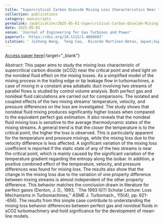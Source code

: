 ```yaml
---
title: "Supercritical Carbon Dioxide Mixing Loss Characteristics Near the Critical Point"
collection: publications
category: manuscripts
permalink: /publication/2025-05-01-Supercritical-Carbon-Dioxide-Mixing-Loss-Characteristics-Near-the-Critical-Point
date: 2025-05-01
venue: 'Journal of Engineering for Gas Turbines and Power'
paperurl: 'https://doi.org/10.1115/1.4066603'
citation: ' Jinhong Wang,  Teng Cao,  Ricardo Martinez-Botas, &quot;Supercritical Carbon Dioxide Mixing Loss Characteristics Near the Critical Point.&quot; Journal of Engineering for Gas Turbines and Power, 2025.'
---
```

[Access paper here](https://doi.org/10.1115/1.4066603){:target="_blank"}

Abstract:
This paper aims to study the mixing loss characteristic of supercritical carbon dioxide (sCO2) near the critical point and shed light on the nonideal fluid effect on the mixing losses. As a simplified model of the mixing process in the trailing edge or tip leakage flow in turbomachines, a case of mixing in a constant area adiabatic duct involving two streams of parallel flows is studied by control volume analysis. Both perfect gas and nonideal fluid calculations are carried out for comparisons. The isolated and coupled effects of the two mixing streams' temperature, velocity, and pressure differences on the loss are investigated. The study shows that nonideal fluid mixing produces significantly higher losses when compared to the equivalent perfect gas estimation. It also reveals that the nonideal fluid mixing loss is sensitive to the average thermodynamic states of the mixing streams. A general trend is that the closer the temperature is to the critical point, the higher the loss is observed. This is particularly apparent for the temperature and pressure mixings, while the mixing loss due to the velocity difference is less affected. A significant variation of the mixing loss coefficient is reported if the static state of any of the two streams is near the critical point, which is mainly caused by the significant variation of the temperature gradient regarding the entropy along the isobar. In addition, a positive combined effect of the temperature, velocity, and pressure differences was found for mixing loss. The results also show that the change in the mixing loss due to the variation of one property difference between mixing streams is almost independent of the other property difference. This behavior matches the conclusion drawn in literature for perfect gases (Denton, J. D., 1993, ``The 1993 IGTI Scholar Lecture: Loss Mechanisms in Turbomachines,'' ASME J. Turbomach., 115(4), pp. 621--656). The results from this simple case contribute to understanding the mixing loss behavior differences between perfect gas and nonideal fluids in sCO2 turbomachinery and hold significance for the development of mean-line models.